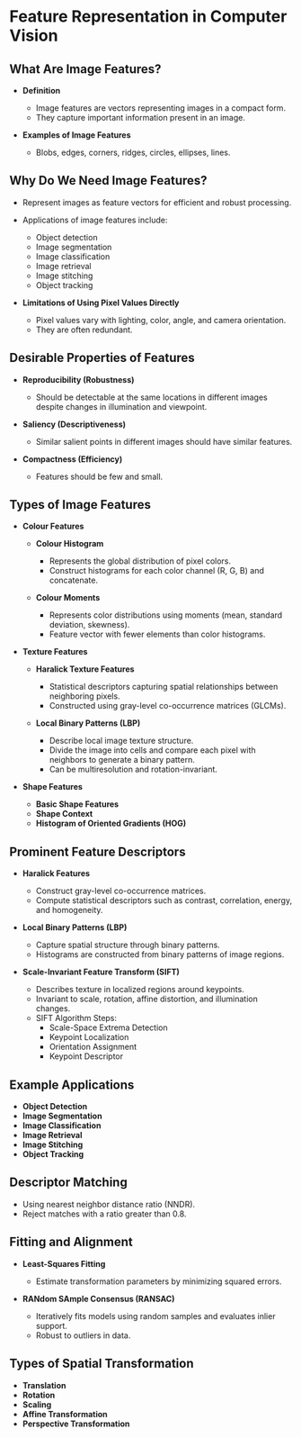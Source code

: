 # Feature Representation in Computer Vision

## What Are Image Features?

- **Definition**
  - Image features are vectors representing images in a compact form.
  - They capture important information present in an image.

- **Examples of Image Features**
  - Blobs, edges, corners, ridges, circles, ellipses, lines.

## Why Do We Need Image Features?

- Represent images as feature vectors for efficient and robust processing.
- Applications of image features include:
  - Object detection
  - Image segmentation
  - Image classification
  - Image retrieval
  - Image stitching
  - Object tracking

- **Limitations of Using Pixel Values Directly**
  - Pixel values vary with lighting, color, angle, and camera orientation.
  - They are often redundant.

## Desirable Properties of Features

- **Reproducibility (Robustness)**
  - Should be detectable at the same locations in different images despite changes in illumination and viewpoint.

- **Saliency (Descriptiveness)**
  - Similar salient points in different images should have similar features.

- **Compactness (Efficiency)**
  - Features should be few and small.

## Types of Image Features

- **Colour Features**
  - **Colour Histogram**
    - Represents the global distribution of pixel colors.
    - Construct histograms for each color channel (R, G, B) and concatenate.

  - **Colour Moments**
    - Represents color distributions using moments (mean, standard deviation, skewness).
    - Feature vector with fewer elements than color histograms.

- **Texture Features**
  - **Haralick Texture Features**
    - Statistical descriptors capturing spatial relationships between neighboring pixels.
    - Constructed using gray-level co-occurrence matrices (GLCMs).

  - **Local Binary Patterns (LBP)**
    - Describe local image texture structure.
    - Divide the image into cells and compare each pixel with neighbors to generate a binary pattern.
    - Can be multiresolution and rotation-invariant.

- **Shape Features**
  - **Basic Shape Features**
  - **Shape Context**
  - **Histogram of Oriented Gradients (HOG)**

## Prominent Feature Descriptors

- **Haralick Features**
  - Construct gray-level co-occurrence matrices.
  - Compute statistical descriptors such as contrast, correlation, energy, and homogeneity.

- **Local Binary Patterns (LBP)**
  - Capture spatial structure through binary patterns.
  - Histograms are constructed from binary patterns of image regions.

- **Scale-Invariant Feature Transform (SIFT)**
  - Describes texture in localized regions around keypoints.
  - Invariant to scale, rotation, affine distortion, and illumination changes.
  - SIFT Algorithm Steps:
    - Scale-Space Extrema Detection
    - Keypoint Localization
    - Orientation Assignment
    - Keypoint Descriptor

## Example Applications

- **Object Detection**
- **Image Segmentation**
- **Image Classification**
- **Image Retrieval**
- **Image Stitching**
- **Object Tracking**

## Descriptor Matching

- Using nearest neighbor distance ratio (NNDR).
- Reject matches with a ratio greater than 0.8.

## Fitting and Alignment

- **Least-Squares Fitting**
  - Estimate transformation parameters by minimizing squared errors.

- **RANdom SAmple Consensus (RANSAC)**
  - Iteratively fits models using random samples and evaluates inlier support.
  - Robust to outliers in data.

## Types of Spatial Transformation

- **Translation**
- **Rotation**
- **Scaling**
- **Affine Transformation**
- **Perspective Transformation**